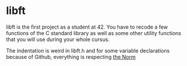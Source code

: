 # libft
libft is the first project as a student at 42. You have to recode a few functions of the C standard library as well as some other utility functions that you will use during your whole cursus.

The indentation is weird in libft.h and for some variable declarations because of Github, everything is respecting <a href="https://github.com/42School/norminette/blob/master/pdf/en.norm.pdf">the Norm</a>
